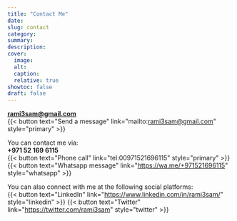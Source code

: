 ```yaml
---
title: "Contact Me"
date:
slug: contact
category:
summary:
description: 
cover:
  image:
  alt:
  caption: 
  relative: true
showtoc: false
draft: false
---
```

**rami3sam@gmail.com**  
{{< button text="Send a message" link="mailto:rami3sam@gmail.com" style="primary" >}} 

You can contact me via:  
**+971 52 169 6115**  
{{< button text="Phone call" link="tel:00971521696115" style="primary" >}}
{{< button text="Whatsapp message" link="https://wa.me/+971521696115" style="whatsapp" >}} 


  
You can also connect with me at the following social platforms:  
{{< button text="LinkedIn" link="https://www.linkedin.com/in/rami3sam/" style="linkedin" >}}
{{< button text="Twitter" link="https://twitter.com/rami3sam" style="twitter" >}} 
